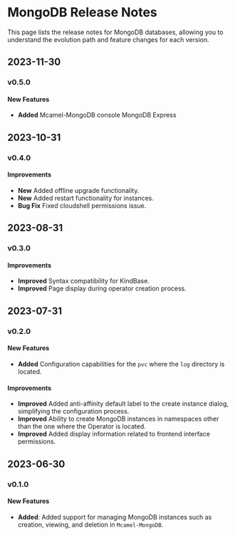 # MongoDB Release Notes

This page lists the release notes for MongoDB databases, allowing you to understand the evolution path and feature changes for each version.

## 2023-11-30

### v0.5.0

#### New Features

- **Added** Mcamel-MongoDB console MongoDB Express

## 2023-10-31

### v0.4.0

#### Improvements

- **New** Added offline upgrade functionality.
- **New** Added restart functionality for instances.
- **Bug Fix** Fixed cloudshell permissions issue.

## 2023-08-31

### v0.3.0

#### Improvements

- **Improved** Syntax compatibility for KindBase.
- **Improved** Page display during operator creation process.

## 2023-07-31

### v0.2.0

#### New Features

- **Added** Configuration capabilities for the `pvc` where the `log` directory is located.

#### Improvements

- **Improved** Added anti-affinity default label to the create instance dialog, simplifying the configuration process.
- **Improved** Ability to create MongoDB instances in namespaces other than the one where the Operator is located.
- **Improved** Added display information related to frontend interface permissions.

## 2023-06-30

### v0.1.0

#### New Features

- **Added**: Added support for managing MongoDB instances such as creation, viewing, and deletion in `Mcamel-MongoDB`.
